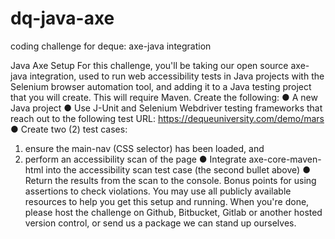 # dq-java-axe
coding challenge for deque: axe-java integration

Java Axe Setup
For this challenge, you'll be taking our open source axe-java integration, used to run web
accessibility tests in Java projects with the Selenium browser automation tool, and adding it to a
Java testing project that you will create. This will require Maven.
Create the following:
● A new Java project
● Use J-Unit and Selenium Webdriver testing frameworks that reach out to the following
test URL: https://dequeuniversity.com/demo/mars
● Create two (2) test cases:
1. ensure the main-nav (CSS selector) has been loaded, and
2. perform an accessibility scan of the page
● Integrate axe-core-maven-html into the accessibility scan test case (the second bullet
above)
● Return the results from the scan to the console. Bonus points for using assertions to
check violations.
You may use all publicly available resources to help you get this setup and running.
When you're done, please host the challenge on Github, Bitbucket, Gitlab or another hosted
version control, or send us a package we can stand up ourselves.

